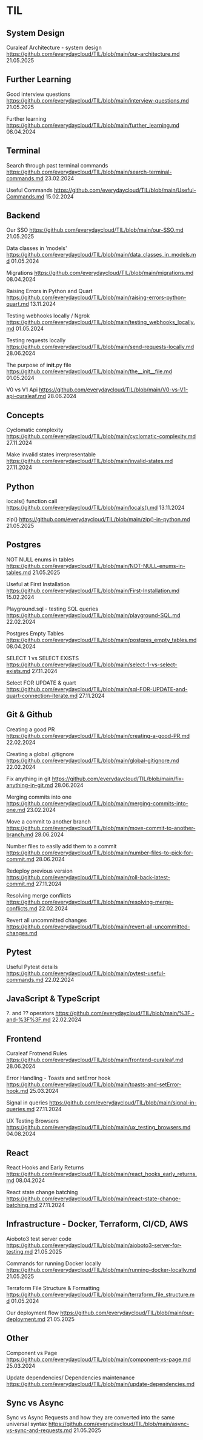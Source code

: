 # TIL

## System Design

Curaleaf Architecture - system design
https://github.com/everydaycloud/TIL/blob/main/our-architecture.md 21.05.2025

## Further Learning

Good interview questions 
https://github.com/everydaycloud/TIL/blob/main/interview-questions.md 21.05.2025

Further learning 
https://github.com/everydaycloud/TIL/blob/main/further_learning.md 08.04.2024

## Terminal 

Search through past terminal commands
https://github.com/everydaycloud/TIL/blob/main/search-terminal-commands.md 23.02.2024

Useful Commands
https://github.com/everydaycloud/TIL/blob/main/Useful-Commands.md 15.02.2024

## Backend

Our SSO 
https://github.com/everydaycloud/TIL/blob/main/our-SSO.md 21.05.2025

Data classes in 'models'
https://github.com/everydaycloud/TIL/blob/main/data_classes_in_models.md 01.05.2024

Migrations
https://github.com/everydaycloud/TIL/blob/main/migrations.md 08.04.2024

Raising Errors in Python and Quart 
https://github.com/everydaycloud/TIL/blob/main/raising-errors-python-quart.md 13.11.2024

Testing webhooks locally / Ngrok 
https://github.com/everydaycloud/TIL/blob/main/testing_webhooks_locally.md 01.05.2024

Testing requests locally 
https://github.com/everydaycloud/TIL/blob/main/send-requests-locally.md 28.06.2024

The purpose of __init__.py file
https://github.com/everydaycloud/TIL/blob/main/the__init__file.md 01.05.2024

V0 vs V1 Api
https://github.com/everydaycloud/TIL/blob/main/V0-vs-V1-api-curaleaf.md 28.06.2024

## Concepts

Cyclomatic complexity
https://github.com/everydaycloud/TIL/blob/main/cyclomatic-complexity.md 27.11.2024

Make invalid states irrerpresentable
https://github.com/everydaycloud/TIL/blob/main/invalid-states.md 27.11.2024

## Python 

locals() function call
https://github.com/everydaycloud/TIL/blob/main/locals().md 13.11.2024

zip() 
https://github.com/everydaycloud/TIL/blob/main/zip()-in-python.md 21.05.2025

## Postgres

NOT NULL enums in tables
https://github.com/everydaycloud/TIL/blob/main/NOT-NULL-enums-in-tables.md 21.05.2025

Useful at First Installation
https://github.com/everydaycloud/TIL/blob/main/First-Installation.md 15.02.2024

Playground.sql - testing SQL queries
https://github.com/everydaycloud/TIL/blob/main/playground-SQL.md 22.02.2024

Postgres Empty Tables
https://github.com/everydaycloud/TIL/blob/main/postgres_empty_tables.md 08.04.2024

SELECT 1 vs SELECT EXISTS
https://github.com/everydaycloud/TIL/blob/main/select-1-vs-select-exists.md 27.11.2024

Select FOR UPDATE & quart 
https://github.com/everydaycloud/TIL/blob/main/sql-FOR-UPDATE-and-quart-connection-iterate.md 27.11.2024

## Git & Github

Creating a good PR
https://github.com/everydaycloud/TIL/blob/main/creating-a-good-PR.md 22.02.2024

Creating a global .gitignore
https://github.com/everydaycloud/TIL/blob/main/global-gitignore.md 22.02.2024

Fix anything in git 
https://github.com/everydaycloud/TIL/blob/main/fix-anything-in-git.md 28.06.2024

Merging commits into one
https://github.com/everydaycloud/TIL/blob/main/merging-commits-into-one.md 23.02.2024

Move a commit to another branch
https://github.com/everydaycloud/TIL/blob/main/move-commit-to-another-branch.md 28.06.2024

Number files to easily add them to a commit
https://github.com/everydaycloud/TIL/blob/main/number-files-to-pick-for-commit.md 28.06.2024

Redeploy previous version
https://github.com/everydaycloud/TIL/blob/main/roll-back-latest-commit.md 27.11.2024

Resolving merge conflicts
https://github.com/everydaycloud/TIL/blob/main/resolving-merge-conflicts.md 22.02.2024

Revert all uncommitted changes
https://github.com/everydaycloud/TIL/blob/main/revert-all-uncommitted-changes.md

## Pytest

Useful Pytest details
https://github.com/everydaycloud/TIL/blob/main/pytest-useful-commands.md 22.02.2024

## JavaScript & TypeScript

?. and ?? operators
https://github.com/everydaycloud/TIL/blob/main/%3F.-and-%3F%3F.md 22.02.2024

## Frontend

Curaleaf Frotnend Rules 
https://github.com/everydaycloud/TIL/blob/main/frontend-curaleaf.md 28.06.2024

Error Handling - Toasts and setError hook
https://github.com/everydaycloud/TIL/blob/main/toasts-and-setError-hook.md 25.03.2024

Signal in queries 
https://github.com/everydaycloud/TIL/blob/main/signal-in-queries.md 27.11.2024

UX Testing Browsers 
https://github.com/everydaycloud/TIL/blob/main/ux_testing_browsers.md 04.08.2024

## React

React Hooks and Early Returns
https://github.com/everydaycloud/TIL/blob/main/react_hooks_early_returns.md 08.04.2024

React state change batching
https://github.com/everydaycloud/TIL/blob/main/react-state-change-batching.md 27.11.2024

## Infrastructure - Docker, Terraform, CI/CD, AWS

Aioboto3 test server code 
https://github.com/everydaycloud/TIL/blob/main/aioboto3-server-for-testing.md 21.05.2025

Commands for running Docker locally 
https://github.com/everydaycloud/TIL/blob/main/running-docker-locally.md 21.05.2025

Terraform File Structure & Formatting
https://github.com/everydaycloud/TIL/blob/main/terraform_file_structure.md 01.05.2024

Our deployment flow
https://github.com/everydaycloud/TIL/blob/main/our-deployment.md 21.05.2025

## Other

Component vs Page 
https://github.com/everydaycloud/TIL/blob/main/component-vs-page.md 25.03.2024

Update dependencies/ Dependencies maintenance
https://github.com/everydaycloud/TIL/blob/main/update-dependencies.md

## Sync vs Async

Sync vs Async Requests and how they are converted into the same universal syntax
https://github.com/everydaycloud/TIL/blob/main/async-vs-sync-and-requests.md 21.05.2025
